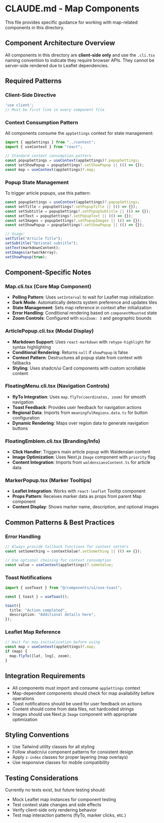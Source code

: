 # CLAUDE.md - Map Components

This file provides specific guidance for working with map-related components in this directory.

## Component Architecture Overview

All components in this directory are **client-side only** and use the `.cli.tsx` naming convention to indicate they require browser APIs. They cannot be server-side rendered due to Leaflet dependencies.

## Required Patterns

### Client-Side Directive
```typescript
'use client';
// Must be first line in every component file
```

### Context Consumption Pattern
All components consume the `appSettings` context for state management:

```typescript
import { appSettings } from "../context";
import { useContext } from "react";

// Standard context consumption pattern
const popupSettings = useContext(appSettings)?.popupSettings;
const setShowPopup = popupSettings?.setShowPopup || (() => {});
const map = useContext(appSettings)?.map;
```

### Popup State Management
To trigger article popups, use this pattern:
```typescript
const popupSettings = useContext(appSettings)?.popupSettings;
const setTitle = popupSettings?.setPopupTitle || (() => {});
const setSubtitle = popupSettings?.setPopupSubtitle || (() => {});
const setText = popupSettings?.setPopupText || (() => {});
const setImages = popupSettings?.setPopupImages || (() => {});
const setShowPopup = popupSettings?.setShowPopup || (() => {});

// Usage:
setTitle("Article Title");
setSubtitle("Optional subtitle");
setText(markdownContent);
setImages(artworkArray);
setShowPopup(true);
```

## Component-Specific Notes

### Map.cli.tsx (Core Map Component)
- **Polling Pattern**: Uses `setInterval` to wait for Leaflet map initialization
- **Dark Mode**: Automatically detects system preference and updates tiles
- **State Management**: Sets map reference in context after initialization
- **Error Handling**: Conditional rendering based on `componentMounted` state
- **Zoom Controls**: Configured with `minZoom: 3` and geographic bounds

### ArticlePopup.cli.tsx (Modal Display)
- **Markdown Support**: Uses `react-markdown` with `rehype-highlight` for syntax highlighting
- **Conditional Rendering**: Returns `null` if `showPopup` is false
- **Context Pattern**: Destructures all popup state from context with fallbacks
- **Styling**: Uses shadcn/ui Card components with custom scrollable content

### FloatingMenu.cli.tsx (Navigation Controls)
- **flyTo Integration**: Uses `map.flyTo(coordinates, zoom)` for smooth navigation
- **Toast Feedback**: Provides user feedback for navigation actions
- **Regional Data**: Imports from `meaningfulRegions.data.ts` for button configuration
- **Dynamic Rendering**: Maps over region data to generate navigation buttons

### FloatingEmblem.cli.tsx (Branding/Info)
- **Click Handler**: Triggers main article popup with Waldensian content
- **Image Optimization**: Uses Next.js `Image` component with `priority` flag
- **Content Integration**: Imports from `waldensiansContent.ts` for article data

### MarkerPopup.tsx (Marker Tooltips)
- **Leaflet Integration**: Works with `react-leaflet` Tooltip component
- **Props Pattern**: Receives marker data as props from parent Map component
- **Content Display**: Shows marker name, description, and optional images

## Common Patterns & Best Practices

### Error Handling
```typescript
// Always provide fallback functions for context setters
const setSomething = contextValue?.setSomething || (() => {});

// Use optional chaining for context consumption
const value = useContext(appSettings)?.someValue;
```

### Toast Notifications
```typescript
import { useToast } from "@/components/ui/use-toast";

const { toast } = useToast();

toast({
  title: "Action completed",
  description: "Additional details here",
});
```

### Leaflet Map Reference
```typescript
// Wait for map initialization before using
const map = useContext(appSettings)?.map;
if (map) {
  map.flyTo([lat, lng], zoom);
}
```

## Integration Requirements

- All components must import and consume `appSettings` context
- Map-dependent components should check for map availability before operations
- Toast notifications should be used for user feedback on actions
- Content should come from data files, not hardcoded strings
- Images should use Next.js `Image` component with appropriate optimization

## Styling Conventions

- Use Tailwind utility classes for all styling
- Follow shadcn/ui component patterns for consistent design
- Apply `z-index` classes for proper layering (map overlays)
- Use responsive classes for mobile compatibility

## Testing Considerations

Currently no tests exist, but future testing should:
- Mock Leaflet map instances for component testing
- Test context state changes and side effects
- Verify client-side only rendering behavior
- Test map interaction patterns (flyTo, marker clicks, etc.)